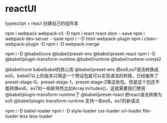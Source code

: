 # reactUI
typesctipt + react 创建自己的组件库


npm i webpack webpack-cli -D
npm i react react-dom --save 
npm i webpack-dev-server --save
npm i --D html-webpack-plugin
npm i clean-webpack-plugin -D
npm i -D webpack-merge

npm i -D @babel/core @babel/preset-env @babel/preset-react 
npm i -D @babel/plugin-transform-runtime @babel/runtime @babel/runtime-corejs2

@babel/core babelbabel的核心库
@babel/preset-env 把es6,es7语法转换成es5。bebel7以上的版本只用这一个预设包就可以实现语法的转换，已经废弃了preset-stage-0，preset-stage-1，preset-stage-2等这些包。但是这个包还不能转换es6，es7的一些新特性比如Array.includes()，这就需要我们使用@babel/plugin-transform-runtime了
@babel/preset-react 把react语法转换为es5
@babel/plugin-transform-runtime 支持一些es6，es7的新语法

npm i -D babel-loader
npm i -D style-loader css-loader url-loader file-loader less less-loader